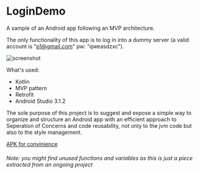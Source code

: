 # LoginDemo

A sample of an Android app following an MVP architecture.

The only functionality of this app is to log in into a dummy server (a valid account is "p1@gmail.com" pw: "qweasdzxc").

![screenshot](https://cdn.discordapp.com/attachments/420735220593983508/450649350599868417/unknown.png)

What's used:
- Kotlin
- MVP pattern
- Retrofit
- Android Studio 3.1.2

The sole purpose of this project is to suggest and expose a simple way to organize and structure an Android app with an efficient approach to Seperation of Concerns and code reusability, not only to the jvm code but also to the style management.

[APK for convinience](https://cdn.discordapp.com/attachments/420735220593983508/450646851423830016/app-debug.apk)

###### Note: you might find unused functions and variables as this is just a piece extracted from an ongoing project
